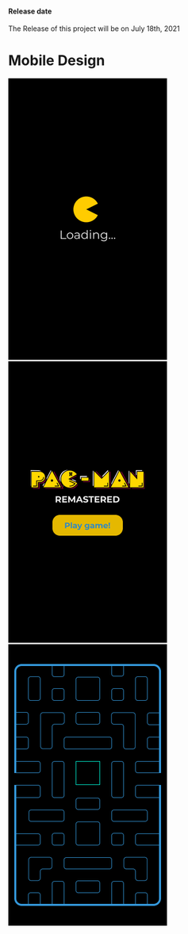 #### Release date
The Release of this project will be on July 18th, 2021

# Mobile Design
![First view](./design/images/firstView.png)
![Start Game View](./design/images/startGameView.png)
![Main Level](./design/images/mainViewLevel1.png)